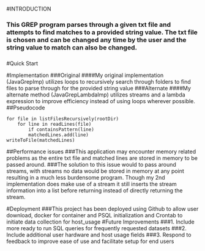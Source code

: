 #INTRODUCTION
### This GREP program parses through a given txt file and attempts to find matches to a provided string value. The txt file is chosen and can be changed any time by the user and the string value to match can also be changed.
### 

#Quick Start

#Implementation
###Original
####My original implementation (JavaGrepImp) utilizes loops to recursively search through folders to find files to parse through for the provided string value
###Alternate
####My alternate method (JavaGrepLambdaImp) utilizes streams and a lambda expression to improve efficiency instead of using loops wherever possible.
##Pseudocode
````matchedLines = []
for file in listFilesRecursively(rootDir)
    for line in readLines(file)
        if containsPattern(line)
        matchedLines.add(line)
writeToFile(matchedLines)
````
##Performance issues
###This application may encounter memory related problems as the entire txt file and matched lines are stored in memory to be passed around. 
###The solution to this issue would to pass around streams, with streams no data would be stored in memory at any point resulting in a much less burdensome program. Though my 2nd implementation does make use of a stream it still inserts the stream information into a list before returning instead of directly returning the stream.

#Deployment
###This project has been deployed using Github to allow user download, docker for container and PSQL initialization and Crontab to initiate data collection for host_usage
#Future Improvements
###1. Include more ready to run SQL queries for frequently requested datasets
###2. Include additional user hardware and host usage fields
###3. Respond to feedback to improve ease of use and facilitate setup for end users